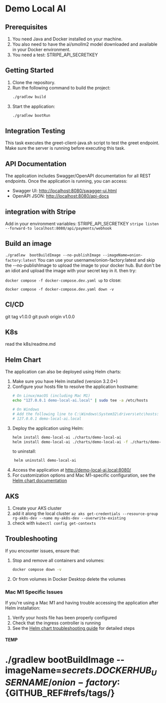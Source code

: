 # Demo Local AI

## Prerequisites
1. You need Java and Docker installed on your machine.
2. You also need to have the ai/smollm2 model downloaded and available in your Docker environment.
3. You need a test: STRIPE_API_SECRETKEY

## Getting Started
1. Clone the repository.
2. Run the following command to build the project:
   ```bash
   ./gradlew build
   ```
3. Start the application:
   ```bash
   ./gradlew bootRun
   ```

## Integration Testing


This task executes the greet-client-java.sh script to test the greet endpoint. Make sure the server is running before executing this task.


## API Documentation

The application includes Swagger/OpenAPI documentation for all REST endpoints. Once the application is running, you can access:

- Swagger UI: [http://localhost:8080/swagger-ui.html](http://localhost:8080/swagger-ui.html)
- OpenAPI JSON: [http://localhost:8080/api-docs](http://localhost:8080/api-docs)



## integration with Stripe
Add in your environment variables:
STRIPE_API_SECRETKEY
`stripe listen --forward-to localhost:8080/api/payments/webhook`

## Build an image
`./gradlew  bootBuildImage --no-publishImage --imageName=onion-factory:latest`
You can use your username/onion-factory:latest and skip the --no-publishImage to upload the image to your docker hub.
But don't be an idiot and upload the image with your secret key in it.
then try: 

`docker compose -f docker-compose.dev.yaml up`
to close:

`docker compose -f docker-compose.dev.yaml down -v`

## CI/CD
git tag v1.0.0
git push origin v1.0.0

## K8s
read the k8s/readme.md

## Helm Chart

The application can also be deployed using Helm charts:

1. Make sure you have Helm installed (version 3.2.0+)
2. Configure your hosts file to resolve the application hostname:
   ```bash
   # On Linux/macOS (including Mac M1)
   echo "127.0.0.1 demo-local-ai.local" | sudo tee -a /etc/hosts
   
   # On Windows
   # Add the following line to C:\Windows\System32\drivers\etc\hosts:
   # 127.0.0.1 demo-local-ai.local
   ```
3. Deploy the application using Helm:
   ```bash
   helm install demo-local-ai ./charts/demo-local-ai
   helm install demo-local-ai ./charts/demo-local-ai -f ./charts/demo-local-ai/values-aks-dev.yaml
   ```
   to uninstall:
   
```bash
    helm uninstall demo-local-ai 
```
4. Access the application at http://demo-local-ai.local:8080/
5. For customization options and Mac M1-specific configuration, see the [Helm chart documentation](./charts/demo-local-ai/README.md)

## AKS
1. Create your AKS cluster
2. add it along the local cluster 
`az aks get-credentials --resource-group rg-ak8s-dev --name my-ak8s-dev --overwrite-existing`
3. check with `kubectl config get-contexts`

## Troubleshooting
If you encounter issues, ensure that:
1. Stop and remove all containers and volumes:
   ```bash
   docker compose down -v
   ```
2. Or from volumes in Docker Desktop delete the volumes

### Mac M1 Specific Issues
If you're using a Mac M1 and having trouble accessing the application after Helm installation:
1. Verify your hosts file has been properly configured
2. Check that the ingress controller is running
3. See the [Helm chart troubleshooting guide](./charts/demo-local-ai/README.md#mac-m1-specific-issues) for detailed steps


#### TEMP
#          ./gradlew bootBuildImage --imageName=${{ secrets.DOCKERHUB_USERNAME }}/onion-factory:${GITHUB_REF#refs/tags/}